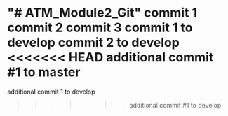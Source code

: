 "# ATM_Module2_Git" 
commit 1
commit 2
commit 3
commit 1 to develop
commit 2 to develop
<<<<<<< HEAD
additional commit #1 to master
=======
additional commit 1 to develop
>>>>>>> additional commit #1 to develop
